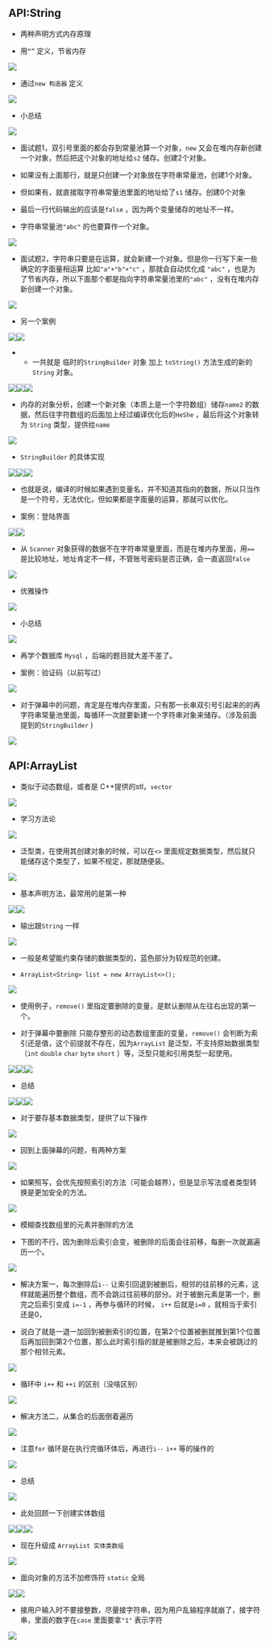 <span id="966"></span>

## API:String

-   两种声明方式内存原理

-   用`“”` 定义，节省内存

<img src="JavaStudyWeek-2.4_files/Image.png"
style="--en-uploadstate:uploaded;" type="image/png"
data-filename="Image.png" />

-   通过`new 构造器` 定义

<img src="JavaStudyWeek-2.4_files/Image%20%5B1%5D.png"
style="--en-uploadstate:uploaded;" type="image/png"
data-filename="Image.png" />

-   小总结

<img src="JavaStudyWeek-2.4_files/Image%20%5B2%5D.png"
style="--en-uploadstate:uploaded;" type="image/png"
data-filename="Image.png" />

-   面试题1，双引号里面的都会存到常量池算一个对象，`new`
    又会在堆内存新创建一个对象，然后把这个对象的地址给`s2`
    储存。创建2个对象。

-   如果没有上面那行，就是只创建一个对象放在字符串常量池，创建1个对象。

-   但如果有，就直接取字符串常量池里面的地址给了`s1` 储存。创建0个对象

-   最后一行代码输出的应该是`false` ，因为两个变量储存的地址不一样。

-   字符串常量池`"abc"` 的也要算作一个对象。

<img src="JavaStudyWeek-2.4_files/Image%20%5B3%5D.png"
style="--en-uploadstate:uploaded;" type="image/png"
data-filename="Image.png" />

-   面试题2，字符串只要是在运算，就会新建一个对象。但是你一行写下来一些确定的字面量相运算 
            比如`"a"+"b"+"c"` ，那就会自动优化成 `"abc"`
    ，也是为了节省内存，所以下面那个都是指向字符串常量池里的`"abc"`
    ，没有在堆内存新创建一个对象。

<img src="JavaStudyWeek-2.4_files/Image%20%5B4%5D.png"
style="--en-uploadstate:uploaded;" type="image/png"
data-filename="Image.png" />

-   另一个案例

<img src="JavaStudyWeek-2.4_files/Image%20%5B5%5D.png"
style="--en-uploadstate:uploaded;" type="image/png"
data-filename="Image.png" /><img src="JavaStudyWeek-2.4_files/Image%20%5B6%5D.png"
style="--en-uploadstate:uploaded;" type="image/png"
data-filename="Image.png" />

-   -   一共就是 临时的`StringBuilder` 对象 加上 `toString()`
        方法生成的新的 `String`  对象。

<img src="JavaStudyWeek-2.4_files/Image%20%5B7%5D.png"
style="--en-uploadstate:uploaded;" type="image/png"
data-filename="Image.png" /><img src="JavaStudyWeek-2.4_files/Image%20%5B8%5D.png"
style="--en-uploadstate:uploaded;" type="image/png"
data-filename="Image.png" /><img src="JavaStudyWeek-2.4_files/Image%20%5B9%5D.png"
style="--en-uploadstate:uploaded;" type="image/png"
data-filename="Image.png" />

-   内存的对象分析，创建一个新对象（本质上是一个字符数组）储存`name2`
    的数据，然后往字符数组的后面加上经过编译优化后的`HeShe`
    ，最后将这个对象转为 `String` 类型，提供给`name`

<img src="JavaStudyWeek-2.4_files/Image%20%5B10%5D.png"
style="--en-uploadstate:uploaded;" type="image/png"
data-filename="Image.png" />

-   `StringBuilder` 的具体实现

<img src="JavaStudyWeek-2.4_files/Image%20%5B11%5D.png"
style="--en-uploadstate:uploaded;" type="image/png"
data-filename="Image.png" /><img src="JavaStudyWeek-2.4_files/Image%20%5B12%5D.png"
style="--en-uploadstate:uploaded;" type="image/png"
data-filename="Image.png" /><img src="JavaStudyWeek-2.4_files/Image%20%5B13%5D.png"
style="--en-uploadstate:uploaded;" type="image/png"
data-filename="Image.png" />

-   也就是说，编译的时候如果遇到变量名，并不知道其指向的数据，所以只当作是一个符号，无法优化，但如果都是字面量的运算，那就可以优化。

-   案例：登陆界面

<img src="JavaStudyWeek-2.4_files/Image%20%5B14%5D.png"
style="--en-uploadstate:uploaded;" type="image/png"
data-filename="Image.png" /><img src="JavaStudyWeek-2.4_files/Image%20%5B15%5D.png"
style="--en-uploadstate:uploaded;" type="image/png"
data-filename="Image.png" />

-   从 `Scanner`
    对象获得的数据不在字符串常量里面，而是在堆内存里面，用`==`
    是比较地址，地址肯定不一样，不管账号密码是否正确，会一直返回`false`

<img src="JavaStudyWeek-2.4_files/Image%20%5B16%5D.png"
style="--en-uploadstate:uploaded;" type="image/png"
data-filename="Image.png" />

-   优雅操作

<img src="JavaStudyWeek-2.4_files/Image%20%5B17%5D.png"
style="--en-uploadstate:uploaded;" type="image/png"
data-filename="Image.png" />

-   小总结

<img src="JavaStudyWeek-2.4_files/Image%20%5B18%5D.png"
style="--en-uploadstate:uploaded;" type="image/png"
data-filename="Image.png" />

  

-   再学个数据库 `Mysql` ，后端的题目就大差不差了。

-   案例：验证码（以前写过）

<img src="JavaStudyWeek-2.4_files/Image%20%5B19%5D.png"
style="--en-uploadstate:uploaded;" type="image/png"
data-filename="Image.png" />

-   对于弹幕中的问题，肯定是在堆内存里面，只有那一长串双引号引起来的的再字符串常量池里面，每循环一次就要新建一个字符串对象来储存。（涉及前面提到的`StringBuilder`
    )

<img src="JavaStudyWeek-2.4_files/Image%20%5B20%5D.png"
style="--en-uploadstate:uploaded;" type="image/png"
data-filename="Image.png" />

## API:ArrayList

-   类似于动态数组，或者是 C++提供的stl，`vector`

<img src="JavaStudyWeek-2.4_files/Image%20%5B21%5D.png"
style="--en-uploadstate:uploaded;" type="image/png"
data-filename="Image.png" />

-   学习方法论

<img src="JavaStudyWeek-2.4_files/Image%20%5B22%5D.png"
style="--en-uploadstate:uploaded;" type="image/png"
data-filename="Image.png" />

-   泛型类，在使用其创建对象的时候，可以在`<>`
    里面规定数据类型，然后就只能储存这个类型了，如果不规定，那就随便装。

<img src="JavaStudyWeek-2.4_files/Image%20%5B23%5D.png"
style="--en-uploadstate:uploaded;" type="image/png"
data-filename="Image.png" />

-   基本声明方法，最常用的是第一种

<img src="JavaStudyWeek-2.4_files/Image%20%5B24%5D.png"
style="--en-uploadstate:uploaded;" type="image/png"
data-filename="Image.png" /><img src="JavaStudyWeek-2.4_files/Image%20%5B25%5D.png"
style="--en-uploadstate:uploaded;" type="image/png"
data-filename="Image.png" />

-   输出跟`String` 一样

<img src="JavaStudyWeek-2.4_files/Image%20%5B26%5D.png"
style="--en-uploadstate:uploaded;" type="image/png"
data-filename="Image.png" />

-   一般是希望能约束存储的数据类型的，蓝色部分为较规范的创建。

-   `ArrayList<String> list = new ArrayList<>();`

<img src="JavaStudyWeek-2.4_files/Image%20%5B27%5D.png"
style="--en-uploadstate:uploaded;" type="image/png"
data-filename="Image.png" />

-   使用例子，`remove()`
    里指定要删除的变量，是默认删除从左往右出现的第一个。

-   对于弹幕中要删除 只能存整形的动态数组里面的变量，`remove()`
    会判断为索引还是值，这个前提就不存在，因为`ArrayList`
    是泛型，不支持原始数据类型（`int` `double` `char` `byte` `short`
    ）等，泛型只能和引用类型一起使用。

<img src="JavaStudyWeek-2.4_files/Image%20%5B28%5D.png"
style="--en-uploadstate:uploaded;" type="image/png"
data-filename="Image.png" /><img src="JavaStudyWeek-2.4_files/Image%20%5B29%5D.png"
style="--en-uploadstate:uploaded;" type="image/png"
data-filename="Image.png" /><img src="JavaStudyWeek-2.4_files/Image%20%5B30%5D.png"
style="--en-uploadstate:uploaded;" type="image/png"
data-filename="Image.png" />

-   总结

<img src="JavaStudyWeek-2.4_files/Image%20%5B31%5D.png"
style="--en-uploadstate:uploaded;" type="image/png"
data-filename="Image.png" /><img src="JavaStudyWeek-2.4_files/Image%20%5B32%5D.png"
style="--en-uploadstate:uploaded;" type="image/png"
data-filename="Image.png" /><img src="JavaStudyWeek-2.4_files/Image%20%5B33%5D.png"
style="--en-uploadstate:uploaded;" type="image/png"
data-filename="Image.png" />

-   对于要存基本数据类型，提供了以下操作

<img src="JavaStudyWeek-2.4_files/Image%20%5B34%5D.png"
style="--en-uploadstate:uploaded;" type="image/png"
data-filename="Image.png" />

-   回到上面弹幕的问题，有两种方案

<img src="JavaStudyWeek-2.4_files/Image%20%5B35%5D.png"
style="--en-uploadstate:uploaded;" type="image/png"
data-filename="Image.png" />

-   如果照写，会优先按照索引的方法（可能会越界），但是显示写法或者类型转换是更加安全的方法。

<img src="JavaStudyWeek-2.4_files/Image%20%5B36%5D.png"
style="--en-uploadstate:uploaded;" type="image/png"
data-filename="Image.png" />

-   模糊查找数组里的元素并删除的方法

-   下图的不行，因为删除后索引会变，被删除的后面会往前移，每删一次就漏遍历一个。

<img src="JavaStudyWeek-2.4_files/Image%20%5B37%5D.png"
style="--en-uploadstate:uploaded;" type="image/png"
data-filename="Image.png" />

-   解决方案一，每次删除后`i--`
    让索引回退到被删后，相邻的往前移的元素，这样就能遍历整个数组，而不会跳过往前移的部分。对于被删元素是第一个，删完之后索引变成
    `i=-1` ，再参与循环的时候，    `i++` 后就是`i=0`
    ，就相当于索引还是0，

-   说白了就是一退一加回到被删索引的位置，在第2个位置被删就推到第1个位置后再加回到第2个位置，那么此时索引指的就是被删除之后，本来会被跳过的那个相邻元素。

<img src="JavaStudyWeek-2.4_files/Image%20%5B38%5D.png"
style="--en-uploadstate:uploaded;" type="image/png"
data-filename="Image.png" />

-   循环中 `i++` 和 `++i` 的区别（没啥区别）

<img src="JavaStudyWeek-2.4_files/Image%20%5B39%5D.png"
style="--en-uploadstate:uploaded;" type="image/png"
data-filename="Image.png" />

-   解决方法二，从集合的后面倒着遍历

<img src="JavaStudyWeek-2.4_files/Image%20%5B40%5D.png"
style="--en-uploadstate:uploaded;" type="image/png"
data-filename="Image.png" />

-   注意`for` 循环是在执行完循环体后，再进行`i--` `i++` 等的操作的

<img src="JavaStudyWeek-2.4_files/Image%20%5B41%5D.png"
style="--en-uploadstate:uploaded;" type="image/png"
data-filename="Image.png" />

-   总结

<img src="JavaStudyWeek-2.4_files/Image%20%5B42%5D.png"
style="--en-uploadstate:uploaded;" type="image/png"
data-filename="Image.png" />

-   此处回顾一下创建实体数组

<img src="JavaStudyWeek-2.4_files/Image%20%5B43%5D.png"
style="--en-uploadstate:uploaded;" type="image/png"
data-filename="Image.png" /><img src="JavaStudyWeek-2.4_files/Image%20%5B44%5D.png"
style="--en-uploadstate:uploaded;" type="image/png"
data-filename="Image.png" /><img src="JavaStudyWeek-2.4_files/Image%20%5B45%5D.png"
style="--en-uploadstate:uploaded;" type="image/png"
data-filename="Image.png" />

-   现在升级成 `ArrayList 实体类数组`

<img src="JavaStudyWeek-2.4_files/Image%20%5B46%5D.png"
style="--en-uploadstate:uploaded;" type="image/png"
data-filename="Image.png" />

-   面向对象的方法不加修饰符 `static` 全局

<img src="JavaStudyWeek-2.4_files/Image%20%5B47%5D.png"
style="--en-uploadstate:uploaded;" type="image/png"
data-filename="Image.png" /><img src="JavaStudyWeek-2.4_files/Image%20%5B48%5D.png"
style="--en-uploadstate:uploaded;" type="image/png"
data-filename="Image.png" />

-   接用户输入时不要接整数，尽量接字符串，因为用户乱输程序就崩了，接字符串，里面的数字在`case`
    里面要拿`"1"` 表示字符

<img src="JavaStudyWeek-2.4_files/Image%20%5B49%5D.png"
style="--en-uploadstate:uploaded;" type="image/png"
data-filename="Image.png" />
